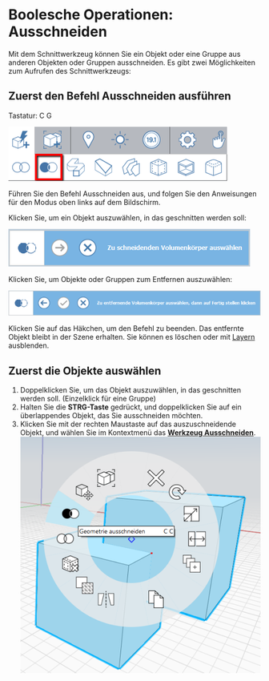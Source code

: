 # Boolesche Operationen: Ausschneiden

Mit dem Schnittwerkzeug können Sie ein Objekt oder eine Gruppe aus anderen Objekten oder Gruppen ausschneiden. Es gibt zwei Möglichkeiten zum Aufrufen des Schnittwerkzeugs:

## Zuerst den Befehl Ausschneiden ausführen

Tastatur: C G

![](../.gitbook/assets/cut_tool.png)

Führen Sie den Befehl Ausschneiden aus, und folgen Sie den Anweisungen für den Modus oben links auf dem Bildschirm.

Klicken Sie, um ein Objekt auszuwählen, in das geschnitten werden soll:

![](../.gitbook/assets/boolean_cut.png)

Klicken Sie, um Objekte oder Gruppen zum Entfernen auszuwählen:

![](../.gitbook/assets/boolean_cut2.png)

Klicken Sie auf das Häkchen, um den Befehl zu beenden. Das entfernte Objekt bleibt in der Szene erhalten. Sie können es löschen oder mit [Layern](layers.md) ausblenden.

## Zuerst die Objekte auswählen

1. Doppelklicken Sie, um das Objekt auszuwählen, in das geschnitten werden soll. \(Einzelklick für eine Gruppe\)
2. Halten Sie die **STRG-Taste** gedrückt, und doppelklicken Sie auf ein überlappendes Objekt, das Sie ausschneiden möchten.
3. Klicken Sie mit der rechten Maustaste auf das auszuschneidende Objekt, und wählen Sie im Kontextmenü das [**Werkzeug Ausschneiden**](https://github.com/FormIt3D/autodesk-formit-360-windows-help/tree/c377e7b8a3b8e43e684321d0b7de867608d317a3/tool-library/boolean-operations.md). ![](../.gitbook/assets/booleancut.png)

